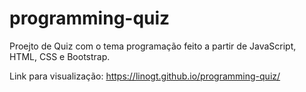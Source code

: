 # programming-quiz

Proejto de Quiz com o tema programação feito a partir de JavaScript, HTML, CSS e Bootstrap.

Link para visualização: https://linogt.github.io/programming-quiz/
